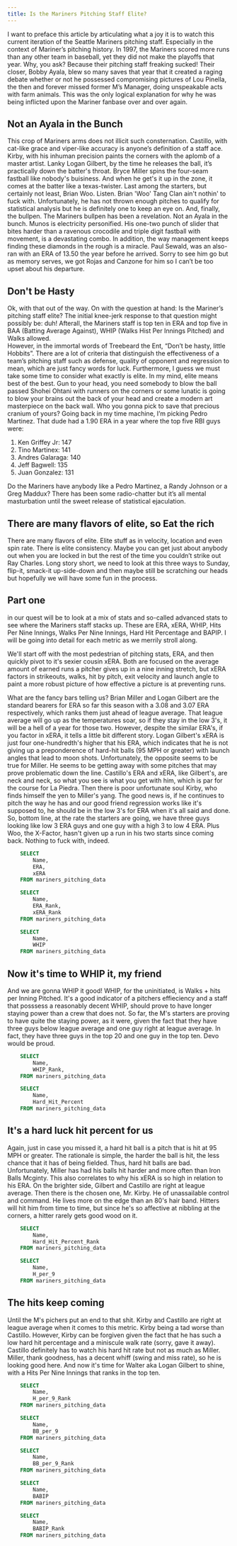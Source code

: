 ```yaml
---
title: Is the Mariners Pitching Staff Elite?
---
```


I want to preface this article by articulating what a joy it is to watch this current iteration of the Seattle Mariners pitching staff. Especially in the context of Mariner’s pitching history.  In 1997, the Mariners scored more runs than any other team in baseball, yet they did not make the playoffs that year.  Why, you ask?  Because their pitching staff freaking sucked!  Their closer, Bobby Ayala, blew so many saves that year that it created a raging debate whether or not he possessed compromising pictures of Lou Pinella, the then and forever missed former M’s Manager, doing unspeakable acts with farm animals.  This was the only logical explanation for why he was being inflicted upon the Mariner fanbase over and over again.<br>
## Not an Ayala in the Bunch
This crop of Mariners arms does not illicit such consternation. Castillo, with cat-like grace and viper-like accuracy is anyone’s definition of a staff ace.  Kirby, with his inhuman precision paints the corners with the aplomb of a master artist.  Lanky Logan Gilbert, by the time he releases the ball, it’s practically down the batter's throat. Bryce Miller spins the four-seam fastball like nobody's buisiness. And when he get's it up in the zone, it comes at the batter like a texas-twister. Last among the starters, but certainly not least, Brian Woo. Listen. Brian 'Woo' Tang Clan ain't nothin' to fuck with. Unfortunately, he has not thrown enough pitches to qualify for statistical analysis but he is definitely one to keep an eye on. And, finally, the bullpen.  The Mariners bullpen has been a revelation. Not an Ayala in the bunch. Munos is electricity personified.  His one-two punch of slider that bites harder than a ravenous crocodile and triple digit fastball with movement, is a devastating combo.  In addition, the way management keeps finding these diamonds in the rough is a miracle.  Paul Sewald, was an also-ran with an ERA of 13.50 the year before he arrived.  Sorry to see him go but as memory serves, we got Rojas and Canzone for him so I can’t be too upset about his departure.        
## Don't be Hasty
Ok, with that out of the way.  On with the question at hand: Is the Mariner’s pitching staff elite? The initial knee-jerk response to that question might possibly be: duh! Afterall, the Mariners staff is top ten in ERA and top five in BAA (Batting Average Against), WHIP (Walks Hist Per Innings Pitched) and Walks allowed. <br>
However, in the immortal words of Treebeard the Ent, “Don’t be hasty, little Hobbits”.  There are a lot of criteria that distinguish the effectiveness of a team’s pitching staff such as defense, quality of opponent and regression to mean, which are just fancy words for luck. 
Furthermore, I guess we must take some time to consider what exactly is elite.  In my mind, elite means best of the best.  Gun to your head, you need somebody to blow the ball passed Shohei Ohtani with runners on the corners or some lunatic is going to blow your brains out the back of your head and create a modern art masterpiece on the back wall. Who you gonna pick to save that precious cranium of yours? Going back in my time machine, I’m picking Pedro Martinez. That dude had a 1.90 ERA in a year where the top five RBI guys were:
1.	Ken Griffey Jr: 147
2.	Tino Martinex: 141
3.	Andres Galaraga: 140
4.	Jeff Bagwell: 135
5.	Juan Gonzalez: 131<br>

Do the Mariners have anybody like a Pedro Martinez, a Randy Johnson or a Greg Maddux? There has been some radio-chatter but it’s all mental masturbation until the sweet release of statistical ejaculation. <br>

## There are many flavors of elite, so Eat the rich
There are many flavors of elite. Elite stuff as in velocity, location and even spin rate. There is elite consistency. Maybe you can get just about anybody out when you are locked in but the rest of the time you couldn’t strike out Ray Charles.  Long story short, we need to look at this three ways to Sunday, flip-it, smack-it up-side-down and then maybe still be scratching our heads but hopefully we will have some fun in the process. <br>

## Part one<br>
in our quest will be to look at a mix of stats and so-called advanced stats to see where the Mariners staff stacks up.  These are ERA, xERA, WHIP, Hits Per Nine Innings, Walks Per Nine Innings, Hard Hit Percentage and BAPIP.  I will be going into detail for each metric as we merrily stroll along.<br>

We'll start off with the most pedestrian of pitching stats, ERA, and then quickly pivot to it's sexier cousin xERA. Both are focused on the average amount of earned runs a pitcher gives up in a nine inning stretch, but xERA factors in strikeouts, walks, hit by pitch, exit velocity and launch angle to paint a more robust picture of how effective a picture is at preventing runs.<br>

What are the fancy bars telling us? Brian Miller and Logan Gilbert are the standard bearers for ERA so far this season with a 3.08 and 3.07 ERA respectively, which ranks them just ahead of league average. That league average will go up as the temperatures soar, so if they stay in the low 3's, it will be a hell of a year for those two. However, despite the similar ERA's, if you factor in xERA, it tells a little bit different story.  Logan Gilbert's xERA is just four one-hundredth's higher that his ERA, which indicates that he is not giving up a preponderence of hard-hit balls (95 MPH or greater) with launch angles that lead to moon shots.  Unfortunately, the opposite seems to be true for Miller.  He seems to be getting away with some pitches that may prove problematic down the line.  Castillo's ERA and xERA, like Gilbert's, are neck and neck, so what you see is what you get with him, which is par for the course for La Piedra. Then there is poor unfortunate soul Kirby, who finds himself the yen to Miller's yang. The good news is, if he continues to pitch the way he has and our good friend regression works like it's supposed to, he should be in the low 3's for ERA when it's all said and done.  So, bottom line, at the rate the starters are going, we have three guys looking like low 3 ERA guys and one guy with a high 3 to low 4 ERA. Plus Woo, the X-Factor, hasn't given up a run in his two starts since coming back. Nothing to fuck with, indeed.      


```sql mariners_era_xera_data
    SELECT
        Name,
        ERA,
        xERA
    FROM mariners_pitching_data
``` 

<BarChart 
    data={mariners_era_xera_data} 
    x=Name
    y1=ERA
    type=grouped
    title="ERA vs xERA"
/>

```sql mariners_era_xera_rank
    SELECT
        Name, 
        ERA_Rank,
        xERA_Rank
    FROM mariners_pitching_data
```

<BarChart 
    data={mariners_era_xera_rank} 
    x=Name
    y=ERA_Rank
    title="ERA Rank"
/>

<BarChart 
    data={mariners_era_xera_rank} 
    x=Name
    y=xERA_Rank
    title="xERA Rank"
/>

```sql mariners_whip_data
    SELECT
        Name, 
        WHIP
    FROM mariners_pitching_data
```

## Now it's time to WHIP it, my friend
And we are gonna WHIP it good! WHIP, for the uninitiated, is Walks + hits per Inning Pitched. It's a good indicator of a pitchers effieciency and a staff that posssess a reasonably decent WHIP, should prove to have longer staying power than a crew that does not. So far, the M's starters are proving to have quite the staying power, as it were, given the fact that they have three guys below league average and one guy right at league average. In fact, they have three guys in the top 20 and one guy in the top ten.  Devo would be proud.  

<BarChart 
    data={mariners_whip_data} 
    x=Name
    y=WHIP
    title="WHIP"
/>

```sql mariners_whip_rank
    SELECT
        Name, 
        WHIP_Rank,
    FROM mariners_pitching_data
```


<BarChart 
    data={mariners_whip_rank} 
    x=Name
    y=WHIP_Rank
    title="WHIP Rank"
/>

```sql mariners_hard_hit_percent_data
    SELECT
        Name, 
        Hard_Hit_Percent
    FROM mariners_pitching_data
```
## It's a hard luck hit percent for us<br>
Again, just in case you missed it, a hard hit ball is a pitch that is hit at 95 MPH or greater. The rationale is simple, the harder the ball is hit, the less chance that it has of being fielded. Thus, hard hit balls are bad.<br>
Unfortunately, Miller has had his balls hit harder and more often than Iron Balls Mcginty. This also correlates to why his xERA is so high in relation to his ERA. On the brighter side, Gilbert and Castillo are right at league average.
Then there is the chosen one, Mr. Kirby.  He of unassailable control and command. He lives more on the edge than an 80's hair band. Hitters will hit him from time to time, but since he's so affective at nibbling at the corners, a hitter rarely gets good wood on it.  

<BarChart 
    data={mariners_hard_hit_percent_data} 
    x=Name
    y=Hard_Hit_Percent
    title="Hard Hit Percent"
/>

```sql hard_hit_percentage_rank
    SELECT
        Name, 
        Hard_Hit_Percent_Rank
    FROM mariners_pitching_data
```

<BarChart 
    data={hard_hit_percentage_rank} 
    x=Name
    y=Hard_Hit_Percent_Rank
    title="Hard Hit Percent Rank"
/>

```sql mariners_hits_per_9_data
    SELECT
        Name, 
        H_per_9
    FROM mariners_pitching_data
```
## The hits keep coming
Until the M's pichers put an end to that shit. Kirby and Castillo are right at league average when it comes to this metric. Kirby being a tad worse than Castillo.  However, Kirby can be forgiven given the fact that he has such a low hard hit percentage and a miniscule walk rate (sorry, gave it away). Castillo definitely has to watch his hard hit rate but not as much as Miller. Miller, thank goodness, has a decent whiff (swing and miss rate), so he is looking good here. And now it's time for Walter aka Logan Gilbert to shine, with a Hits Per Nine Innings that ranks in the top ten.    

<BarChart 
    data={mariners_hits_per_9_data} 
    x=Name
    y=H_per_9
    title="Hits Per 9 Innings"
/>

```sql mariners_hits_per_9_rank
    SELECT
        Name, 
        H_per_9_Rank
    FROM mariners_pitching_data
```

<BarChart 
    data={mariners_hits_per_9_rank} 
    x=Name
    y=H_per_9_Rank
    title="Hits Per 9 Innings Rank"
/>


```sql mariners_BB_per_9_data
    SELECT
        Name, 
        BB_per_9
    FROM mariners_pitching_data
```

<BarChart 
    data={mariners_BB_per_9_data} 
    x=Name
    y=BB_per_9
    title="Bases on Balls Per 9 Innings"
/>

```sql mariners_BB_per_9_rank
    SELECT
        Name, 
        BB_per_9_Rank
    FROM mariners_pitching_data
```

<BarChart 
    data={mariners_BB_per_9_rank} 
    x=Name
    y=BB_per_9_Rank
    title="Bases on Balls Per 9 Innings Rank"
/>

```sql mariners_babip
    SELECT
        Name, 
        BABIP
    FROM mariners_pitching_data
```

<BarChart 
    data={mariners_babip} 
    x=Name
    y=BABIP
    title="Batting Average On Balls in Play"
/>

```sql mariners_babip_rank
    SELECT
        Name, 
        BABIP_Rank
    FROM mariners_pitching_data
```

<BarChart 
    data={mariners_babip_rank} 
    x=Name
    y=BABIP_Rank
    title="BABIP Rank"
/>